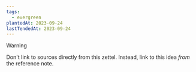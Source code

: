 ```yaml
---
tags:
  - evergreen
plantedAt: 2023-09-24
lastTendedAt: 2023-09-24
---
```


> [!WARNING]
> Don't link to sources directly from this zettel. Instead, link to this idea *from* the reference note.
